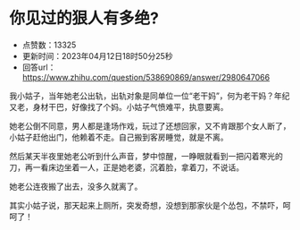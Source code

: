 # 你见过的狠人有多绝?
- 点赞数：13325
- 更新时间：2023年04月12日18时50分25秒
- 回答url：https://www.zhihu.com/question/538690869/answer/2980647066
<body>
 <p data-pid="LG-usqHc">我小姑子，当年她老公出轨，出轨对象是同单位一位“老干妈”，何为老干妈？年纪又老，身材干巴，好像找了个妈。小姑子气愤难平，执意要离。</p>
 <p data-pid="pNWvSRGe">她老公倒不同意，男人都是逢场作戏，玩过了还想回家，又不肯跟那个女人断了，小姑子赶他出门，他赖着不走。自己搬到客房睡觉，就是不离。</p>
 <p data-pid="pYH3yOA7">然后某天半夜里她老公听到什么声音，梦中惊醒，一睁眼就看到一把闪着寒光的刀，再一看床边坐着一人，正是她老婆，沉着脸，拿着刀，不说话。</p>
 <p data-pid="QvZv_DRP">她老公连夜搬了出去，没多久就离了。</p>
 <p data-pid="s7g08fqA">其实小姑子说，那天起来上厕所，突发奇想，没想到那家伙是个怂包，不禁吓，呵呵了！</p>
 <p></p>
</body>